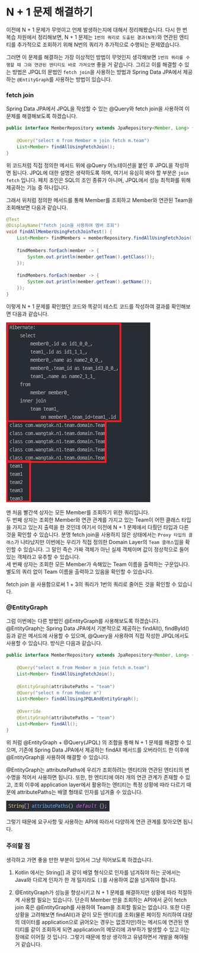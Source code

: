 # N + 1 문제 해결하기

이전에 N + 1 문제가 무엇이고 언제 발생하는지에 대해서 정리해봤습니다. 다시 한 번 복습 차원에서 정리해보면, N + 1 문제는 `1번의 쿼리로 도출된 결과(N개)`와 연관된 엔티티를 추가적으로 조회하기 위해 N번의 쿼리가 추가적으로 수행되는 문제였습니다.

그러면 이 문제를 해결하는 가장 이상적인 방법이 무엇인지 생각해보면 `1번의 쿼리를 수행할 때 그와 연관된 엔티티도 바로 가져오면` 좋을 거 같습니다. 그리고 이를 해결할 수 있는 방법은 JPQL의 문법인 `fetch join`을 사용하는 방법과 Spring Data JPA에서 제공하는 `@EntityGraph`를 사용하는 방법이 있습니다.

### fetch join
Spring Data JPA에서 JPQL을 작성할 수 있는 @Query와 fetch join을 사용하여 이 문제를 해결해보도록 하겠습니다. 

```java
public interface MemberRepository extends JpaRepository<Member, Long> {

    @Query("select m from Member m join fetch m.team")
    List<Member> findAllUsingFetchJoin();
}
```

위 코드처럼 직접 정의한 메서드 위에 @Query 어노테이션을 붙인 후 JPQL을 작성하면 됩니다. JPQL에 대한 설명은 생략하도록 하며, 여기서 유심히 봐야 할 부분은 `join fetch` 입니다. 페치 조인은 SQL의 조인 종류가 아니며, JPQL에서 성능 최적화를 위해 제공하는 기능 중 하나입니다. 

그래서 위처럼 정의한 메서드를 통해 Member를 조회하고 Member와 연관된 Team을 조회해보면 다음과 같습니다.

```java
@Test
@DisplayName("fetch join을 사용하여 멤버 조회")
void findAllMemberUsingFetchJoinTest() {
    List<Member> findMembers = memberRepository.findAllUsingFetchJoin();

    findMembers.forEach(member -> {
        System.out.println(member.getTeam().getClass());
    });

    findMembers.forEach(member -> {
        System.out.println(member.getTeam().getName());
    });
}
```

이렇게 N + 1 문제를 확인했던 코드와 똑같이 테스트 코드를 작성하여 결과를 확인해보면 다음과 같습니다.

![N + 1 문제](/TIL/Spring/JPA/img/N%20%2B%201%20%EB%AC%B8%EC%A0%9C%20%ED%95%B4%EA%B2%B0(fetch%20join).png)

맨 처음 빨간색 상자는 모든 Member를 조회하기 위한 쿼리입니다.   
두 번째 상자는 조회한 Member와 연관 관계를 가지고 있는 Team이 어떤 클래스 타입을 가지고 있는지 출력을 한 것인데 여기서 이전에 N + 1 문제에서 다뤘던 타입과 다른 것을 확인할 수 있습니다. 분명 fetch join을 사용하지 않은 상태에서는 `Proxy 타입의 클래스`가 나타났지만 이번에는 우리가 직접 정의한 Domain Layer의 `Team 클래스`임을 확인할 수 있습니다. 그 말인 즉슨 가짜 객체가 아닌 실제 객체이며 값이 정상적으로 들어있는 객체라고 유추할 수 있습니다.   
세 번째 상자는 조회한 모든 Member가 속해있는 Team 이름을 출력하는 구문입니다. 별도의 쿼리 없이 Team 이름을 출력하고 있음을 확인할 수 있습니다.   

fetch join 을 사용함으로써 1 + 3의 쿼리가 1번의 쿼리로 줄어든 것을 확인할 수 있습니다.

### @EntityGraph
그럼 이번에는 다른 방법인 @EntityGraph를 사용해보도록 하겠습니다. @EntityGraph는 Spring Data JPA에서 기본적으로 제공하는 findAll(), findById() 등과 같은 메서드에 사용할 수 있으며, @Query을 사용하여 직접 작성한 JPQL에서도 사용할 수 있습니다. 방식은 다음과 같습니다.

```java
public interface MemberRepository extends JpaRepository<Member, Long> {

    @Query("select m from Member m join fetch m.team")
    List<Member> findAllUsingFetchJoin();

    @EntityGraph(attributePaths = "team")
    @Query("select m from Member m")
    List<Member> findAllUsingJPQLAndEntityGraph();

    @Override
    @EntityGraph(attributePaths = "team")
    List<Member> findAll();
}
```

위 처럼 @EntityGraph + @Query(JPQL) 의 조합을 통해 N + 1 문제를 해결할 수 있으며, 기존에 Spring Data JPA에서 제공하는 findAll 메서드를 오버라이드 한 이후에 @EntityGraph을 사용하여 해결할 수 있습니다.

@EntityGraph는 attributePaths에 우리가 조회하려는 엔티티와 연관된 엔티티의 변수명을 적어서 사용하면 됩니다. 또한, 한 엔티티에 여러 개의 연관 관계가 존재할 수 있고, 조회 이후에 application layer에서 활용하는 엔티티는 특정 상황에 따라 다르기 때문에 attributePaths는 배열 형태로 인자를 넘겨줄 수 있습니다. 

![N + 1 문제](/TIL/Spring/JPA/img/attributePaths.png)

그렇기 때문에 요구사항 및 사용하는 API에 따라서 다양하게 연관 관계를 찾아오면 됩니다.

### 주의할 점
생각하고 가면 좋을 만한 부분이 있어서 그냥 적어보도록 하겠습니다.

1. Kotlin 에서는 String[] 과 같이 배열 형식으로 인자를 넘겨줘야 하는 곳에서는 Java와 다르게 인자가 한 개 일지라도 `[]`를 사용하여 값을 넘겨줘야 합니다.

2. @EntityGraph가 성능을 향상시키고 N + 1 문제를 해결하지만 상황에 따라 적절하게 사용할 필요는 있습니다. 단순히 Member 만을 조회하는 API에서 굳이 fetch join 혹은 @EntityGraph를 사용하여 Team을 조회할 필요는 없습니다. 또한 다른 상황을 고려해보면 findAll()과 같이 모든 엔티티를 조회(물론 페이징 처리하여 대량의 데이터를 application으로 긁어오는 경우는 없겠지만)하는 메서드에 연관된 엔티티를 같이 조회하게 되면 application의 메모리에 과부하가 발생할 수 있고 이는 장애로 이어질 것 입니다. 그렇기 때문에 항상 생각하고 유념하면서 개발을 해야될 거 같습니다.
